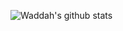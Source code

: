 ![Waddah's github stats](https://github-readme-stats.vercel.app/api?username=wshamroukh&show_icons=true&theme=radical)
